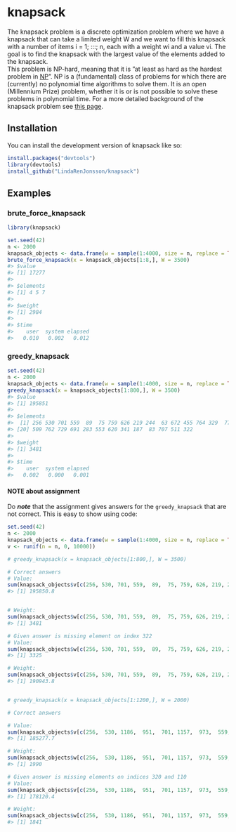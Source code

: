 
<!-- README.md is generated from README.Rmd. Please edit that file -->

# knapsack

<!-- badges: start -->
<!-- badges: end -->

The knapsack problem is a discrete optimization problem where we have a
knapsack that can take a limited weight W and we want to fill this
knapsack with a number of items i = 1; :::; n, each with a weight wi and
a value vi. The goal is to find the knapsack with the largest value of
the elements added to the knapsack.  
This problem is NP-hard, meaning that it is ”at least as hard as the
hardest problem in [NP](https://en.wikipedia.org/wiki/NP-hardness)”. NP
is a (fundamental) class of problems for which there are (currently) no
polynomial time algorithms to solve them. It is an open (Millennium
Prize) problem, whether it is or is not possible to solve these problems
in polynomial time. For a more detailed background of the knapsack
problem see [this page](https://en.wikipedia.org/wiki/Knapsack_problem).

## Installation

You can install the development version of knapsack like so:

``` r
install.packages("devtools")
library(devtools)
install_github("LindaRenJonsson/knapsack")
```

## Examples

### brute_force_knapsack

``` r
library(knapsack)

set.seed(42)
n <- 2000
knapsack_objects <- data.frame(w = sample(1:4000, size = n, replace = TRUE), v <- runif(n = n, 0, 10000))
brute_force_knapsack(x = knapsack_objects[1:8,], W = 3500)
#> $value
#> [1] 17277
#> 
#> $elements
#> [1] 4 5 7
#> 
#> $weight
#> [1] 2984
#> 
#> $time
#>    user  system elapsed 
#>   0.010   0.002   0.012
```

### greedy_knapsack

``` r
set.seed(42)
n <- 2000
knapsack_objects <- data.frame(w = sample(1:4000, size = n, replace = TRUE), v <- runif(n = n, 0, 10000))
greedy_knapsack(x = knapsack_objects[1:800,], W = 3500)
#> $value
#> [1] 195851
#> 
#> $elements
#>  [1] 256 530 701 559  89  75 759 626 219 244  63 672 455 764 329  77 705 320 110
#> [20] 509 762 729 691 283 553 620 341 187  83 707 511 322
#> 
#> $weight
#> [1] 3481
#> 
#> $time
#>    user  system elapsed 
#>   0.002   0.000   0.001
```

#### NOTE about assignment

Do ***note*** that the assignment gives answers for the
`greedy_knapsack` that are not correct. This is easy to show using code:

``` r
set.seed(42)
n <- 2000
knapsack_objects <- data.frame(w = sample(1:4000, size = n, replace = TRUE),
v <- runif(n = n, 0, 10000))

# greedy_knapsack(x = knapsack_objects[1:800,], W = 3500)

# Correct answers
# Value:
sum(knapsack_objects$v[c(256, 530, 701, 559,  89,  75, 759, 626, 219, 244,  63, 672, 455, 764, 329,  77, 705, 320, 110, 509, 762, 729, 691, 283, 553, 620, 341, 187,  83, 707, 511, 322)])
#> [1] 195850.8


# Weight:
sum(knapsack_objects$w[c(256, 530, 701, 559,  89,  75, 759, 626, 219, 244,  63, 672, 455, 764, 329,  77, 705, 320, 110, 509, 762, 729, 691, 283, 553, 620, 341, 187,  83, 707, 511, 322)])
#> [1] 3481

# Given answer is missing element on index 322
# Value:
sum(knapsack_objects$w[c(256, 530, 701, 559,  89,  75, 759, 626, 219, 244,  63, 672, 455, 764, 329,  77, 705, 320, 110, 509, 762, 729, 691, 283, 553, 620, 341, 187,  83, 707, 511)])
#> [1] 3325

# Weight: 
sum(knapsack_objects$v[c(256, 530, 701, 559,  89,  75, 759, 626, 219, 244,  63, 672, 455, 764, 329,  77, 705, 320, 110, 509, 762, 729, 691, 283, 553, 620, 341, 187,  83, 707, 511)])
#> [1] 190943.8


# greedy_knapsack(x = knapsack_objects[1:1200,], W = 2000)

# Correct answers

# Value:
sum(knapsack_objects$v[c(256,  530, 1186,  951,  701, 1157,  973,  559, 1019,   89,   75,  759,  845, 1153,  626,  897, 1106,  219, 1065, 1070,  244, 1036,  63,  672,  455,  826,  764,  981,  329,   77,  320,  110)])
#> [1] 185277.7

# Weight:
sum(knapsack_objects$w[c(256,  530, 1186,  951,  701, 1157,  973,  559, 1019,   89,   75,  759,  845, 1153,  626,  897, 1106,  219, 1065, 1070,  244, 1036,  63,  672,  455,  826,  764,  981,  329,   77,  320,  110)])
#> [1] 1990

# Given answer is missing elements on indices 320 and 110
# Value:
sum(knapsack_objects$v[c(256,  530, 1186,  951,  701, 1157,  973,  559, 1019,   89,   75,  759,  845, 1153,  626,  897, 1106,  219, 1065, 1070,  244, 1036,  63,  672,  455,  826,  764,  981,  329,   77)])
#> [1] 178120.4

# Weight:
sum(knapsack_objects$w[c(256,  530, 1186,  951,  701, 1157,  973,  559, 1019,   89,   75,  759,  845, 1153,  626,  897, 1106,  219, 1065, 1070,  244, 1036,  63,  672,  455,  826,  764,  981,  329,   77)])
#> [1] 1841
```
